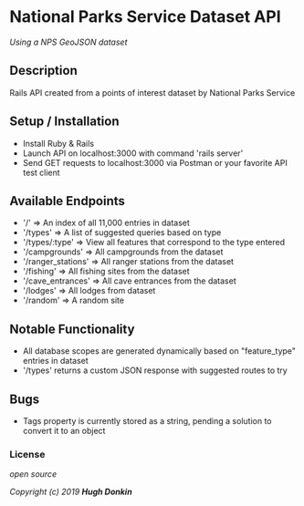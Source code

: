 # National Parks Service Dataset API

_Using a NPS GeoJSON dataset_

## Description
Rails API created from a points of interest dataset by National Parks Service

## Setup / Installation
* Install Ruby & Rails
* Launch API on localhost:3000 with command 'rails server'
* Send GET requests to localhost:3000 via Postman or your favorite API test client

## Available Endpoints
* '/' => An index of all 11,000 entries in dataset
* '/types' => A list of suggested queries based on type
* '/types/:type' => View all features that correspond to the type entered
*  '/campgrounds' => All campgrounds from the dataset
*  '/ranger_stations' => All ranger stations from the dataset
*  '/fishing' => All fishing sites from the dataset
*  '/cave_entrances' => All cave entrances from the dataset
*  '/lodges' => All lodges from dataset
*  '/random' => A random site

## Notable Functionality
*  All database scopes are generated dynamically based on "feature_type" entries in dataset
* '/types' returns a custom JSON response with suggested routes to try

## Bugs
* Tags property is currently stored as a string, pending a solution to convert it to an object

### License
_open source_

_Copyright (c) 2019 **Hugh Donkin**_
